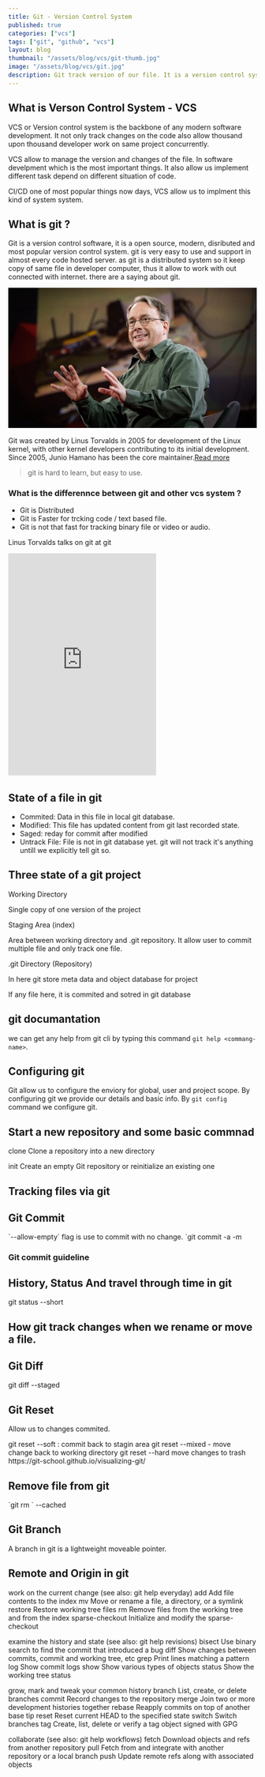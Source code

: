 ```yaml
---
title: Git - Version Control System
published: true
categories: ["vcs"]
tags: ["git", "github", "vcs"]
layout: blog
thumbnail: "/assets/blog/vcs/git-thumb.jpg"
image: "/assets/blog/vcs/git.jpg"
description: Git track version of our file. It is a version control system commonly known as VCS. In modern software era it is a backbone of any sofisticated software. Microsoft, google, facebook all the big name in the industry use git for their software. 
---
```


<div class="row">
  <div class="col-12">
    <h2>What is Verson Control System - VCS</h2>
  </div>
  <div class="col-12 col-md-8">
  <p>VCS or Version control system is the backbone of any modern software development. It not only track changes on the code also allow thousand upon thousand developer work on same project concurrently. </p>
  
  <p>VCS allow to manage the version and changes of the file. In software develpment which is the most important things. It also allow us implement different task depend on different situation of code. </p>

  <p>CI/CD one of most popular things now days, VCS allow us to implment this kind of system system. </p>

  <h2 class='font-weight-bold mb-1'>What is git ?</h2>

  <p>Git is a version control software, it is a open source, modern, disributed and most popular version control system. git is very easy to use and support in almost every code hosted server. as git is a distributed system so it keep copy of same file in developer computer, thus it allow to work with out connected with internet. there are a saying about git.</p>

  </div>

  <div class='col-12 col-md-4 p-3'>
    <div class='git-creator'>
      <img src="/assets/blog/vcs/linus-torvalds.jpeg" alt="linus-torvalds"/>
      <p class='small' cite="https://en.wikipedia.org/wiki/Git">Git was created by Linus Torvalds in 2005 for development of the Linux kernel, with other kernel developers contributing to its initial development. Since 2005, Junio Hamano has been the core maintainer.<a href="https://en.wikipedia.org/wiki/Git">Read more</a></p>
    </div>
  </div>
</div>

<blockquote  class="mt-3 mb-3 text-primary text-center border border-info bg-info shadow-sm p-4 text-capitalize h1 font-weight-light" cite="https://twitter.com/nusco/status/1262338029332697091">git is hard to learn, but easy to use.</blockquote>

<div class="mt-4">
  <h3>What is the differennce between git and other vcs system ?</h3>
  <ul>
    <li>Git is Distributed</li>
    <li>Git is Faster for trcking code / text based file.</li>
    <li>Git is not that fast for tracking binary file or video or audio.</li>
  </ul>
  <p class="mb-0">Linus Torvalds talks on git at git</p>
  <div class="text-center">
    <iframe class="w-100" style="min-height: 450px;"  src="https://www.youtube-nocookie.com/embed/4XpnKHJAok8" frameborder="0" allow="accelerometer; autoplay; clipboard-write; encrypted-media; gyroscope; picture-in-picture" allowfullscreen></iframe>
  </div>
</div>



<div class="mt-5">
  <h2>State of a file in git</h2>
  <ul>
    <li>Commited: Data in this file in local git database.</li>
    <li>Modified: This file has updated content from git last recorded state. </li>
    <li>Saged: reday for commit after modified</li>
    <li>Untrack File: File is not in git database yet. git will not track it's anything untill we explicitly tell git so. </li>
  </ul>
</div>

<div class="mt-5">
  <h2 class="mb-0">Three state of a git project</h2>
  <div class="row">
    <div class="col-12 col-md-4 p-md-3 p-0">
      <p class="m-0 p-3 bg-primary text-center text-white">Working Directory</p>
      <div class="border border-primary p-2">
        <p>Single copy of one version of the project</p>
      </div>
    </div>
    <div class="col-12 col-md-4 p-md-3 p-0">
      <p class="m-0 p-3 bg-primary text-center text-white">Staging Area (index)</p>
      <div class="border border-primary p-2">
      <p>Area between working directory and .git repository. It allow user to commit multiple file and only track one file.</p>
      </div>
    </div>
    <div class="col-12 col-md-4 p-md-3 p-0">
      <p class="m-0 p-3 bg-primary text-center text-white">.git Directory (Repository)</p>
      <div class="border border-primary p-2">
        <p>In here git store meta data and object database for project</p>
        <p>If any file here, it is commited and sotred in git database</p>
      </div>
    </div>
  </div>
</div>


## git documantation
we can get any help from git cli by typing this command `git help <commang-name>`. 


<div class="mt-5">
  <h2 class="mb-0">Configuring git</h2>
  <p>Git allow us to configure the enviory for global, user and project scope. By configuring git we provide our details and basic info. By <code class="language-plaintext highlighter-rouge">git config</code> command we configure git. </p>
</div>


<div class="mt-5">
  <h2 class="mb-0">Start a new repository and some basic commnad</h2>
  <p>clone             Clone a repository into a new directory</p>
  <p>init              Create an empty Git repository or reinitialize an existing one</p>
</div>


<div class="mt-5">
  <h2 class="mb-0">Tracking files via git</h2>
</div>

<div class="mt-5">
  <h2 class="mb-0">Git Commit</h2>
  `--allow-empty` flag is use to commit with no change. 
  `git commit -a<add-all> -m<add-message>
  <h3>Git commit guideline</h3>
</div>


<div class="mt-5">
  <h2 class="mb-0">History, Status And travel through time in git</h2>
  git status --short
</div>


<div class="mt-5">
  <h2 class="mb-0">How git track changes when we rename or move a file.</h2>
</div>


<div class="mt-5">
  <h2 class="mb-0">Git Diff</h2>
  git diff --staged 
</div>

<div class="mt-5">
  <h2 class="mb-0">Git Reset</h2>
  <p>Allow us to changes commited.</p>
  git reset --soft : commit back to stagin area
  git reset --mixed - move change back to working directory
  git reset --hard move changes to trash  

</div>
https://git-school.github.io/visualizing-git/

<div class="mt-5">
  <h2 class="mb-0">Remove file from git</h2>
  `git rm  <file_name>` --cached 
</div>

<div class="mt-5">
  <h2 class="mb-0">Git Branch</h2>
  <p>A branch in git is a lightweight moveable pointer.</p>
</div>

## Remote and Origin in git 


work on the current change (see also: git help everyday)
   add               Add file contents to the index
   mv                Move or rename a file, a directory, or a symlink
   restore           Restore working tree files
   rm                Remove files from the working tree and from the index
   sparse-checkout   Initialize and modify the sparse-checkout

examine the history and state (see also: git help revisions)
   bisect            Use binary search to find the commit that introduced a bug
   diff              Show changes between commits, commit and working tree, etc
   grep              Print lines matching a pattern
   log               Show commit logs
   show              Show various types of objects
   status            Show the working tree status

grow, mark and tweak your common history
   branch            List, create, or delete branches
   commit            Record changes to the repository
   merge             Join two or more development histories together
   rebase            Reapply commits on top of another base tip
   reset             Reset current HEAD to the specified state
   switch            Switch branches
   tag               Create, list, delete or verify a tag object signed with GPG

collaborate (see also: git help workflows)
   fetch             Download objects and refs from another repository
   pull              Fetch from and integrate with another repository or a local branch
   push              Update remote refs along with associated objects
